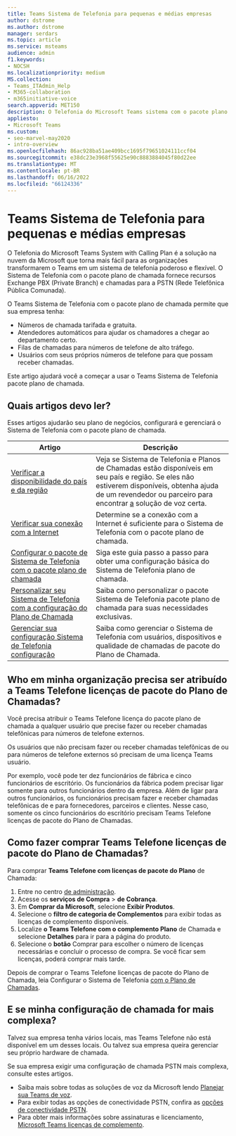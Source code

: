 ```yaml
---
title: Teams Sistema de Telefonia para pequenas e médias empresas
author: dstrome
ms.author: dstrome
manager: serdars
ms.topic: article
ms.service: msteams
audience: admin
f1.keywords:
- NOCSH
ms.localizationpriority: medium
MS.collection:
- Teams_ITAdmin_Help
- M365-collaboration
- m365initiative-voice
search.appverid: MET150
description: O Telefonia do Microsoft Teams sistema com o pacote plano de chamada é uma opção barata para chamadas de voz, permitindo que pequenas e médias empresas se comuniquem melhor.
appliesto:
- Microsoft Teams
ms.custom:
- seo-marvel-may2020
- intro-overview
ms.openlocfilehash: 86ac928ba51ae409bcc1695f79651024111ccf04
ms.sourcegitcommit: e38dc23e3968f55625e90c8883884045f80d22ee
ms.translationtype: MT
ms.contentlocale: pt-BR
ms.lasthandoff: 06/16/2022
ms.locfileid: "66124336"
---
```

# <a name="teams-phone-system-guidance-for-small-and-medium-businesses"></a>Teams Sistema de Telefonia para pequenas e médias empresas

O Telefonia do Microsoft Teams System with Calling Plan é a solução na nuvem da Microsoft que torna mais fácil para as organizações transformarem o Teams em um sistema de telefonia poderoso e flexível. O Sistema de Telefonia com o pacote plano de chamada fornece recursos Exchange PBX (Private Branch) e chamadas para a PSTN (Rede Telefônica Pública Comunada).

O Teams Sistema de Telefonia com o pacote plano de chamada permite que sua empresa tenha:

- Números de chamada tarifada e gratuita.
- Atendedores automáticos para ajudar os chamadores a chegar ao departamento certo.
- Filas de chamadas para números de telefone de alto tráfego.
- Usuários com seus próprios números de telefone para que possam receber chamadas.

Este artigo ajudará você a começar a usar o Teams Sistema de Telefonia pacote plano de chamada.

## <a name="which-articles-should-i-read"></a>Quais artigos devo ler?

Esses artigos ajudarão seu plano de negócios, configurará e gerenciará o Sistema de Telefonia com o pacote plano de chamada.

| Artigo | Descrição |
|---------|-------------|
| [Verificar a disponibilidade do país e da região](../country-and-region-availability-for-audio-conferencing-and-calling-plans/country-and-region-availability-for-audio-conferencing-and-calling-plans.md) | Veja se Sistema de Telefonia e Planos de Chamadas estão disponíveis em seu país e região. Se eles não estiverem disponíveis, obtenha ajuda de um revendedor ou parceiro para encontrar [a](../business-voice/reseller-partner-support.md) solução de voz certa. |
| [Verificar sua conexão com a Internet](../business-voice/get-ready-internet.md) | Determine se a conexão com a Internet é suficiente para o Sistema de Telefonia com o pacote plano de chamada. |
| [Configurar o pacote de Sistema de Telefonia com o pacote plano de chamada](../business-voice/set-up-overview.md) | Siga este guia passo a passo para obter uma configuração básica do Sistema de Telefonia plano de chamada. |
| [Personalizar seu Sistema de Telefonia com a configuração do Plano de Chamada](../business-voice/customize-business-voice.md) | Saiba como personalizar o pacote Sistema de Telefonia pacote plano de chamada para suas necessidades exclusivas. |
| [Gerenciar sua configuração Sistema de Telefonia configuração](../business-voice/create-users.md) | Saiba como gerenciar o Sistema de Telefonia com usuários, dispositivos e qualidade de chamadas de pacote do Plano de Chamada. |

## <a name="who-in-my-organization-needs-to-be-assigned-teams-phone-with-calling-plan-bundle-licenses"></a>Who em minha organização precisa ser atribuído a Teams Telefone licenças de pacote do Plano de Chamadas?

Você precisa atribuir o Teams Telefone licença do pacote plano de chamada a qualquer usuário que precise fazer ou receber chamadas telefônicas para números de telefone externos.

Os usuários que não precisam fazer ou receber chamadas telefônicas de ou para números de telefone externos só precisam de uma licença Teams usuário.

Por exemplo, você pode ter dez funcionários de fábrica e cinco funcionários de escritório. Os funcionários da fábrica podem precisar ligar somente para outros funcionários dentro da empresa. Além de ligar para outros funcionários, os funcionários precisam fazer e receber chamadas telefônicas de e para fornecedores, parceiros e clientes. Nesse caso, somente os cinco funcionários do escritório precisam Teams Telefone licenças de pacote do Plano de Chamadas.

## <a name="how-do-i-purchase-teams-phone-with-calling-plan-bundle-licenses"></a>Como fazer comprar Teams Telefone licenças de pacote do Plano de Chamadas?

Para comprar **Teams Telefone com licenças de pacote do Plano** de Chamada:

1. Entre no centro [de administração](https://admin.microsoft.com/Adminportal/Home#/homepage).
2. Acesse os **serviços de Compra** > **de Cobrança**.
3. Em **Comprar da Microsoft**, selecione **Exibir Produtos**.
4. Selecione o **filtro de categoria de Complementos** para exibir todas as licenças de complemento disponíveis.
5. Localize **o Teams Telefone com o complemento Plano** de Chamada e selecione **Detalhes** para ir para a página do produto.
6. Selecione o **botão** Comprar para escolher o número de licenças necessárias e concluir o processo de compra. Se você ficar sem licenças, poderá comprar mais tarde.

Depois de comprar o Teams Telefone licenças de pacote do Plano de Chamada, leia Configurar o Sistema de Telefonia [com o Plano de Chamadas](../business-voice/set-up-overview.md).

## <a name="what-if-my-calling-setup-is-more-complex"></a>E se minha configuração de chamada for mais complexa?

Talvez sua empresa tenha vários locais, mas Teams Telefone não está disponível em um desses locais. Ou talvez sua empresa queira gerenciar seu próprio hardware de chamada.

Se sua empresa exigir uma configuração de chamada PSTN mais complexa, consulte estes artigos.

- Saiba mais sobre todas as soluções de voz da Microsoft lendo [Planejar sua Teams de voz](../cloud-voice-landing-page.md).
- Para exibir todas as opções de conectividade PSTN, confira as [opções de conectividade PSTN](../pstn-connectivity.md).
- Para obter mais informações sobre assinaturas e licenciamento, [Microsoft Teams licenças de complemento](../teams-add-on-licensing/microsoft-teams-add-on-licensing.md).
